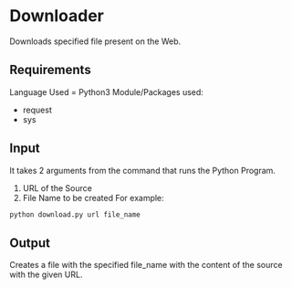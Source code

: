 # Downloader
Downloads specified file present on the Web.

## Requirements
Language Used = Python3
Module/Packages used:
* request
* sys

## Input
It takes 2 arguments from the command that runs the Python Program.
1. URL of the Source
2. File Name to be created
For example:
```bash
python download.py url file_name
```

## Output
Creates a file with the specified file_name with the content of the source with the given URL.